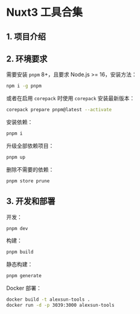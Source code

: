 # Nuxt3 工具合集

## 1. 项目介绍

## 2. 环境要求

需要安装 `pnpm` 8+，且要求 Node.js >= 16，安装方法：

```bash
npm i -g pnpm
```

或者在启用 `corepack` 时使用 `corepack` 安装最新版本：

```bash
corepack prepare pnpm@latest --activate
```

安装依赖：

```bash
pnpm i
```

升级全部依赖项目：

```bash
pnpm up
```

删除不需要的依赖：

```bash
pnpm store prune
```

## 3. 开发和部署

开发：

```bash
pnpm dev
```

构建：

```bash
pnpm build
```

静态构建：

```bash
pnpm generate
```

Docker 部署：

```bash
docker build -t alexsun-tools .
docker run -d -p 3039:3000 alexsun-tools
```
